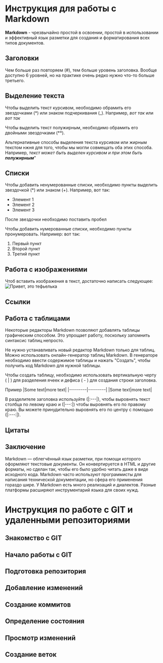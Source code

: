 # Инструкция для работы с Markdown

**Markdown** - чрезвычайно простой в освоении, простой в использовании и эффективный язык разметки для создания и форматирования всех типов документов.

## Заголовки

Чем больше раз повторяем (#), тем больше уровень заголовка. Вообще доступно 6 уровней, но на практике очень редко нужно что-то больше третьего.

## Выделение текста

Чтобы выделить текст курсивом, необходимо обрамить его звездочками (*) или знаком подчеркивания (_). Например, *вот так* или _вот так_

Чтобы выделить текст полужирным, необходимо обрамить его двойными звездочками (**).

Альтернативные способы выделения текста курсивом или жирным текстом нжня для того, чтобы мы могли совмещать оба этих способа. Например, _текст может быть выделен курсивом и при этом быть **полужирным**_"

## Списки

Чтобы добавить ненумерованные списки, необходимо пункты выделить звездочкой (*) или знаком (+).
Например, вот так:
* Элемент 1
* Элемент 2
* Элемент 3

После звездочки необходимо поставить пробел

Чтобы добавить нумерованные списки, необходимо пункты пронумеровать.
Например: вот так:
1. Первый пункт
2. Второй пункт
3. Третий пункт

## Работа с изображениями

Чтоб вставить изображения в текст, достаточно написать следующее:
![Привет, это тефьелька](teftelka.jpg)

## Ссылки

## Работа с таблицами

Некоторые редакторы Markdown позволяют добавлять таблицы графическим способом. Это упрощает работу, поскольку запомнить синтаксис таблиц непросто.

Не нужно устанавливать новый редактор Markdown только для таблиц. Можно использовать онлайн-генератор таблиц Markdown. В генераторе необходимо ввести содержимое таблицы и нажать "Создать", чтобы получить код Markdown для нужной таблицы.

Чтобы создать таблицу, необходимо использовать вертикальную черту ( | ) для разделения ячеек и дефиса ( - ) для создания строки заголовка.

Пример
|Some text|more text|
|---------|---------|
|Some text|more text|

В разделителе заголовка используйте (|:---|), чтобы выровнять текст столбца по левому краю и (|---:|) чтобы выровнять его по правому краю. Вы можете принудительно выровнять его по центру с помощью (|:---:|).

## Цитаты

## Заключение

Markdown — облегчённый язык разметки, при помощи которого оформляют текстовые документы. Он конвертируется в HTML и другие форматы, но сделан так, чтобы его было удобно читать даже в виде исходного кода.
Markdown часто используют программисты для написания технической документации, но сфера его применения гораздо шире.
У Markdown есть много реализаций и диалектов. Разные платформы расширяют инструментарий языка для своих нужд.

# Инструкция по работе с GIT и удаленными репозиториями

## Знакомство с GIT

## Начало работы с GIT

## Подготовка репозитория

## Добавление изменений

## Создание коммитов

## Определение состояния

## Просмотр изменений

## Создание веток


